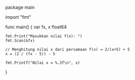 
package main

import "fmt"

func main() {
    var fx, x float64

    fmt.Print("Masukkan nilai f(x): ")
    fmt.Scan(&fx)

    // Menghitung nilai x dari persamaan f(x) = 2/(x+5) + 5
    x = (2 / (fx - 5)) - 5

    fmt.Printf("Nilai x = %.3f\n", x)
}